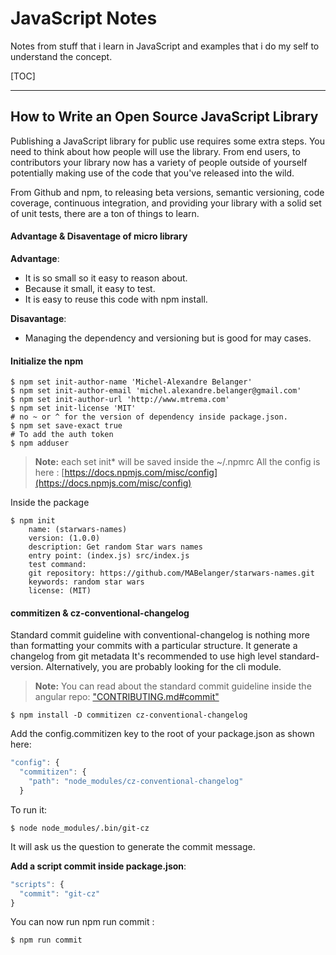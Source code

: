 # <b>JavaScript Notes</b>
Notes from stuff that i learn in JavaScript and examples that i do my self to understand the concept.

[TOC]

----------

## How to Write an Open Source JavaScript Library

Publishing a JavaScript library for public use requires some extra steps. You need to think about how people will use the library. From end users, to contributors your library now has a variety of people outside of yourself potentially making use of the code that you've released into the wild.

From Github and npm, to releasing beta versions, semantic versioning, code coverage, continuous integration, and providing your library with a solid set of unit tests, there are a ton of things to learn.

#### Advantage & Disaventage of micro library
<b>Advantage</b>:
- It is so small so it easy to reason about.
- Because it small, it easy to test.
- It is easy to reuse this code with npm install.

<b>Disavantage</b>:
- Managing the dependency and versioning but is good for may cases.

#### Initialize the npm


```
$ npm set init-author-name 'Michel-Alexandre Belanger'
$ npm set init-author-email 'michel.alexandre.belanger@gmail.com'
$ npm set init-author-url 'http://www.mtrema.com'
$ npm set init-license 'MIT'
# no ~ or ^ for the version of dependency inside package.json.
$ npm set save-exact true
# To add the auth token
$ npm adduser
```

> **Note:** each set init* will be saved inside the ~/.npmrc
All the config is here : [https://docs.npmjs.com/misc/config](https://docs.npmjs.com/misc/config)


Inside the package
```
$ npm init
    name: (starwars-names)
    version: (1.0.0)
    description: Get random Star wars names
    entry point: (index.js) src/index.js
    test command:
    git repository: https://github.com/MABelanger/starwars-names.git
    keywords: random star wars
    license: (MIT)
```


#### commitizen & cz-conventional-changelog
Standard commit guideline with conventional-changelog is nothing more than formatting your commits with a particular structure.
It generate a changelog from git metadata It's recommended to use high level standard-version. Alternatively, you are probably looking for the cli module.

> **Note:** You can read about the standard commit guideline inside the angular repo: ["CONTRIBUTING.md#commit"](https://github.com/angular/angular.js/blob/master/CONTRIBUTING.md#commit)

```
$ npm install -D commitizen cz-conventional-changelog
```

Add the config.commitizen key to the root of your package.json as shown here:
```js
"config": {
  "commitizen": {
    "path": "node_modules/cz-conventional-changelog"
  }
```


To run it:
```
$ node node_modules/.bin/git-cz
```
It will ask us the question to generate the commit message.


<b>Add a script commit inside package.json</b>:

```js
"scripts": {
  "commit": "git-cz"
}
```

You can now run npm run commit :
```
$ npm run commit
```
